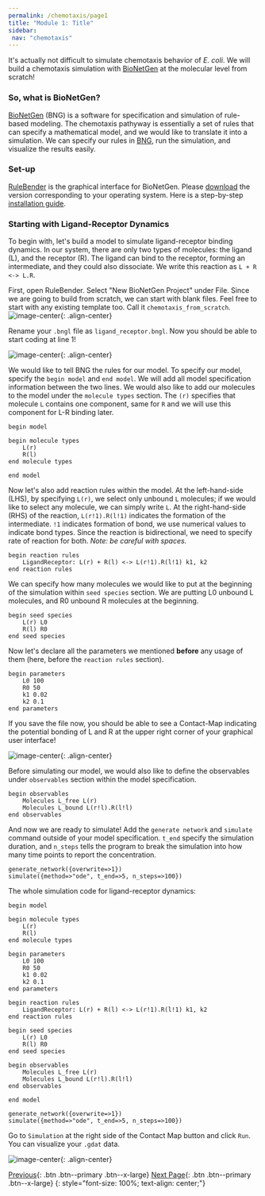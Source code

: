 ```yaml
---
permalink: /chemotaxis/page1
title: "Module 1: Title"
sidebar: 
 nav: "chemotaxis"
---
```


It's actually not difficult to simulate chemotaxis behavior of *E. coli*. We will build a chemotaxis simulation with [BioNetGen](https://www.csb.pitt.edu/Faculty/Faeder/?page_id=409) at the molecular level from scratch!

### So, what is BioNetGen?

[BioNetGen](https://www.csb.pitt.edu/Faculty/Faeder/?page_id=409) (BNG) is a software for specification and simulation of rule-based modeling. The chemotaxis pathyway is essentially a set of rules that can specify a mathematical model, and we would like to translate it into a simulation. We can specify our rules in [BNG](https://www.csb.pitt.edu/Faculty/Faeder/?page_id=409), run the simulation, and visualize the results easily. 

### Set-up

[RuleBender](https://github.com/RuleWorld/rulebender/releases/tag/RuleBender-2.3.2) is the graphical interface for BioNetGen. Please [download](https://github.com/RuleWorld/rulebender/releases/tag/RuleBender-2.3.2) the version corresponding to your operating system. Here is a step-by-step [installation guide](https://github.com/RuleWorld/rulebender/blob/master/docs/RuleBender-installation-guide.pdf).

### Starting with Ligand-Receptor Dynamics

To begin with, let's build a model to simulate ligand-receptor binding dynamics. In our system, there are only two types of molecules: the ligand (L), and the receptor (R). The ligand can bind to the receptor, forming an intermediate, and they could also dissociate. We write this reaction as `L + R <-> L.R`.

First, open RuleBender. Select "New BioNetGen Project" under File. Since we are going to build from scratch, we can start with blank files. Feel free to start with any existing template too. Call it `chemotaxis_from_scratch`.
![image-center](../assets/images/chemotaxis_tutorial1.png){: .align-center}

Rename your `.bngl` file as `ligand_receptor.bngl`. Now you should be able to start coding at line 1!

![image-center](../assets/images/chemotaxis_tutorial2.png){: .align-center}

We would like to tell BNG the rules for our model. To specify our model, specify the `begin model` and `end model`. We will add all model specification information between the two lines. We would also like to add our molecules to the model under the `molecule types` section. The `(r)` specifies that molecule `L` contains one component, same for `R` and we will use this component for L-R binding later. 
	
	begin model

	begin molecule types
		L(r)
		R(l)
	end molecule types

	end model

Now let's also add reaction rules within the model. At the left-hand-side (LHS), by specifying `L(r)`, we select only unbound `L` molecules; if we would like to select any molecule, we can simply write `L`. At the right-hand-side (RHS) of the reaction, `L(r!1).R(l!1)` indicates the formation of the intermediate. `!1` indicates formation of bond, we use numerical values to indicate bond types. Since the reaction is bidirectional, we need to specify rate of reaction for both. *Note: be careful with spaces.*

	begin reaction rules
		LigandReceptor: L(r) + R(l) <-> L(r!1).R(l!1) k1, k2
	end reaction rules

We can specify how many molecules we would like to put at the beginning of the simulation within `seed species` section. We are putting L0 unbound L molecules, and R0 unbound R molecules at the beginning.

	begin seed species
		L(r) L0
		R(l) R0
	end seed species


Now let's declare all the parameters we mentioned __before__ any usage of them (here, before the `reaction rules` section).

	begin parameters
		L0 100
		R0 50
		k1 0.02
		k2 0.1
	end parameters

If you save the file now, you should be able to see a Contact-Map indicating the potential bonding of L and R at the upper right corner of your graphical user interface!

![image-center](../assets/images/chemotaxis_tutorial3.png){: .align-center}

Before simulating our model, we would also like to define the observables under `observables` section within the model specification. 

	begin observables
		Molecules L_free L(r)
		Molecules L_bound L(r!l).R(l!l)
	end observables

And now we are ready to simulate! Add the `generate network` and `simulate` command outside of your model specification. `t_end` specify the simulation duration, and `n_steps` tells the program to break the simulation into how many time points to report the concentration.

	generate_network({overwrite=>1})
	simulate({method=>"ode", t_end=>5, n_steps=>100})

The whole simulation code for ligand-receptor dynamics:

	begin model

	begin molecule types
		L(r)
		R(l)
	end molecule types

	begin parameters
		L0 100
		R0 50
		k1 0.02
		k2 0.1
	end parameters

	begin reaction rules
		LigandReceptor: L(r) + R(l) <-> L(r!1).R(l!1) k1, k2
	end reaction rules

	begin seed species
		L(r) L0
		R(l) R0
	end seed species

	begin observables
		Molecules L_free L(r)
		Molecules L_bound L(r!l).R(l!l)
	end observables

	end model

	generate_network({overwrite=>1})
	simulate({method=>"ode", t_end=>5, n_steps=>100})

Go to `Simulation` at the right side of the Contact Map button and click `Run`. You can visualize your `.gdat` data.

![image-center](../assets/images/chemotaxis_tutorial4.png){: .align-center}

[Previous](home){: .btn .btn--primary .btn--x-large} [Next Page](page2){: .btn .btn--primary .btn--x-large}
{: style="font-size: 100%; text-align: center;"}


